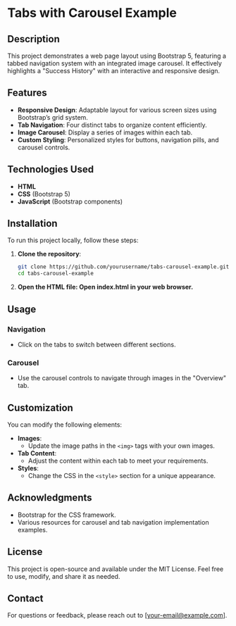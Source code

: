 # Tabs with Carousel Example

## Description

This project demonstrates a web page layout using Bootstrap 5, featuring a tabbed navigation system with an integrated image carousel. It effectively highlights a "Success History" with an interactive and responsive design.

## Features

- **Responsive Design**: Adaptable layout for various screen sizes using Bootstrap’s grid system.
- **Tab Navigation**: Four distinct tabs to organize content efficiently.
- **Image Carousel**: Display a series of images within each tab.
- **Custom Styling**: Personalized styles for buttons, navigation pills, and carousel controls.

## Technologies Used

- **HTML**
- **CSS** (Bootstrap 5)
- **JavaScript** (Bootstrap components)

## Installation

To run this project locally, follow these steps:

1. **Clone the repository**:
   ```bash
   git clone https://github.com/yourusername/tabs-carousel-example.git
   cd tabs-carousel-example

2. **Open the HTML file: Open index.html in your web browser.**
   
## Usage

### Navigation
- Click on the tabs to switch between different sections.

### Carousel
- Use the carousel controls to navigate through images in the "Overview" tab.

## Customization

You can modify the following elements:

- **Images**: 
  - Update the image paths in the `<img>` tags with your own images.
- **Tab Content**: 
  - Adjust the content within each tab to meet your requirements.
- **Styles**: 
  - Change the CSS in the `<style>` section for a unique appearance.

## Acknowledgments

- Bootstrap for the CSS framework.
- Various resources for carousel and tab navigation implementation examples.

## License

This project is open-source and available under the MIT License. Feel free to use, modify, and share it as needed.

## Contact

For questions or feedback, please reach out to [your-email@example.com].
